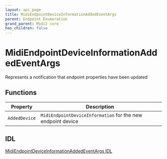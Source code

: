```yaml
---
layout: api_page
title: MidiEndpointDeviceInformationAddedEventArgs
parent: Endpoint Enumeration
grand_parent: Midi2 core
has_children: false
---
```


# MidiEndpointDeviceInformationAddedEventArgs

Represents a notification that endpoint properties have been updated

## Functions

| Property | Description |
| --------------- | ----------- |
| `AddedDevice` | `MidiEndpointDeviceInformation` for the new endpoint device |

## IDL

[MidiEndpointDeviceInformationAddedEventArgs IDL](https://github.com/microsoft/MIDI/blob/main/src/app-sdk/winrt-core/MidiEndpointDeviceInformationAddedEventArgs.idl)

